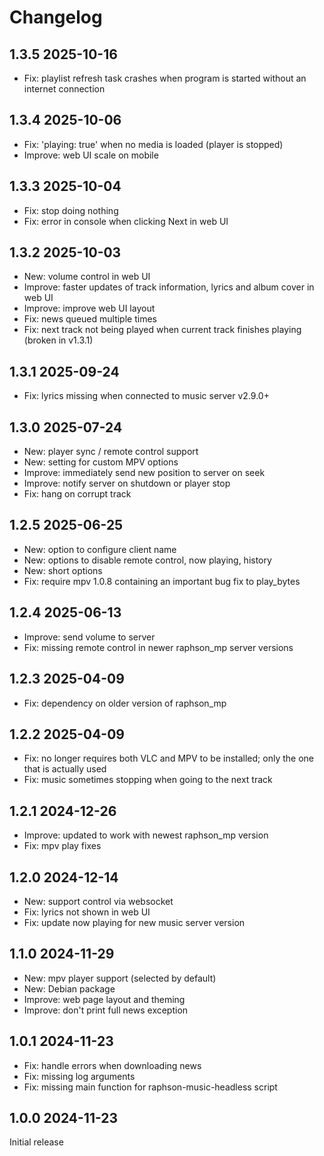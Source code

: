# Changelog

## 1.3.5 2025-10-16
* Fix: playlist refresh task crashes when program is started without an internet connection

## 1.3.4 2025-10-06
* Fix: 'playing: true' when no media is loaded (player is stopped)
* Improve: web UI scale on mobile

## 1.3.3 2025-10-04
* Fix: stop doing nothing
* Fix: error in console when clicking Next in web UI

## 1.3.2 2025-10-03
* New: volume control in web UI
* Improve: faster updates of track information, lyrics and album cover in web UI
* Improve: improve web UI layout
* Fix: news queued multiple times
* Fix: next track not being played when current track finishes playing (broken in v1.3.1)

## 1.3.1 2025-09-24
* Fix: lyrics missing when connected to music server v2.9.0+

## 1.3.0 2025-07-24
* New: player sync / remote control support
* New: setting for custom MPV options
* Improve: immediately send new position to server on seek
* Improve: notify server on shutdown or player stop
* Fix: hang on corrupt track

## 1.2.5 2025-06-25
* New: option to configure client name
* New: options to disable remote control, now playing, history
* New: short options
* Fix: require mpv 1.0.8 containing an important bug fix to play_bytes

## 1.2.4 2025-06-13
* Improve: send volume to server
* Fix: missing remote control in newer raphson_mp server versions

## 1.2.3 2025-04-09
* Fix: dependency on older version of raphson_mp

## 1.2.2 2025-04-09
* Fix: no longer requires both VLC and MPV to be installed; only the one that is actually used
* Fix: music sometimes stopping when going to the next track

## 1.2.1 2024-12-26
* Improve: updated to work with newest raphson_mp version
* Fix: mpv play fixes

## 1.2.0 2024-12-14
* New: support control via websocket
* Fix: lyrics not shown in web UI
* Fix: update now playing for new music server version

## 1.1.0 2024-11-29
* New: mpv player support (selected by default)
* New: Debian package
* Improve: web page layout and theming
* Improve: don't print full news exception

## 1.0.1 2024-11-23

* Fix: handle errors when downloading news
* Fix: missing log arguments
* Fix: missing main function for raphson-music-headless script

## 1.0.0 2024-11-23

Initial release
